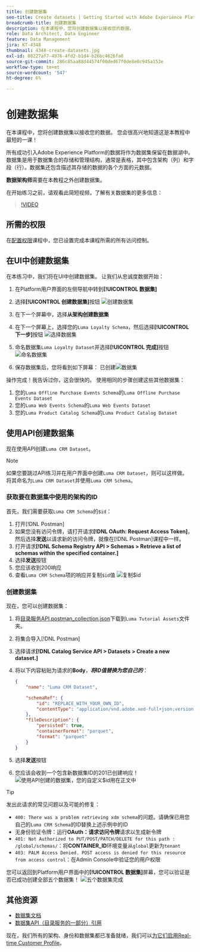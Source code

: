 ```yaml
---
title: 创建数据集
seo-title: Create datasets | Getting Started with Adobe Experience Platform for Data Architects and Data Engineers
breadcrumb-title: 创建数据集
description: 在本课程中，您将创建数据集以接收您的数据。
role: Data Architect, Data Engineer
feature: Data Management
jira: KT-4348
thumbnail: 4348-create-datasets.jpg
exl-id: 80227af7-4976-4fd2-b1d4-b26bc4626fa0
source-git-commit: 286c85aa88d44574f00ded67f0de8e0c945a153e
workflow-type: tm+mt
source-wordcount: '547'
ht-degree: 6%

---
```


# 创建数据集

<!--15min-->

在本课程中，您将创建数据集以接收您的数据。 您会很高兴地知道这是本教程中最短的一课！

所有成功引入Adobe Experience Platform的数据将作为数据集保留在数据湖中。 数据集是用于数据集合的存储和管理结构，通常是表格，其中包含架构（列）和字段（行）。数据集还包含描述其存储的数据的各个方面的元数据。

**数据架构师**&#x200B;需要在本教程之外创建数据集。

在开始练习之前，请观看此简短视频，了解有关数据集的更多信息：
>[!VIDEO](https://video.tv.adobe.com/v/27269?learn=on&enablevpops)

## 所需的权限

在[配置权限](configure-permissions.md)课程中，您已设置完成本课程所需的所有访问控制。

<!--
* Permission items **[!UICONTROL Data Management]** > **[!UICONTROL View Datasets]** and **[!UICONTROL Manage Datasets]**
* Permission item **[!UICONTROL Sandboxes]** > `Luma Tutorial`
* User-role access to the `Luma Tutorial Platform` product profile
* Developer-role access to the `Luma Tutorial Platform` product profile (for API)
-->

## 在UI中创建数据集

在本练习中，我们将在UI中创建数据集。 让我们从忠诚度数据开始：

1. 在Platform用户界面的左侧导航中转到&#x200B;**[!UICONTROL 数据集]**
1. 选择&#x200B;**[!UICONTROL 创建数据集]**&#x200B;按钮
   ![创建数据集](assets/datasets-createDataset.png)

1. 在下一个屏幕中，选择&#x200B;**从架构创建数据集**
1. 在下一个屏幕上，选择您的`Luma Loyalty Schema`，然后选择&#x200B;**[!UICONTROL 下一步]**&#x200B;按钮
   ![选择数据集](assets/datasets-selectSchema.png)

1. 命名数据集`Luma Loyalty Dataset`并选择&#x200B;**[!UICONTROL 完成]**&#x200B;按钮
   ![命名数据集](assets/datasets-nameDataset.png)
1. 保存数据集后，您将看到如下屏幕：
   已创建![数据集](assets/datasets-created.png)

操作完成！我告诉过你，这会很快的。 使用相同的步骤创建这些其他数据集：

1. 您的`Luma Offline Purchase Events Schema`的`Luma Offline Purchase Events Dataset`
1. 您的`Luma Web Events Schema`的`Luma Web Events Dataset`
1. 您的`Luma Product Catalog Schema`的`Luma Product Catalog Dataset`


## 使用API创建数据集

现在使用API创建`Luma CRM Dataset`。

>[!NOTE]
>
>如果您要跳过API练习并在用户界面中创建`Luma CRM Dataset`，则可以这样做。 将其命名为`Luma CRM Dataset`并使用`Luma CRM Schema`。

### 获取要在数据集中使用的架构的ID

首先，我们需要获取`Luma CRM Schema`的`$id`：

1. 打开[!DNL Postman]
1. 如果您没有访问令牌，请打开请求&#x200B;**[!DNL OAuth: Request Access Token]**，然后选择&#x200B;**发送**&#x200B;以请求新的访问令牌，就像在[!DNL Postman]课程中一样。
1. 打开请求&#x200B;**[!DNL Schema Registry API > Schemas > Retrieve a list of schemas within the specified container.]**
1. 选择&#x200B;**发送**&#x200B;按钮
1. 您应该收到200响应
1. 查看`Luma CRM Schema`项的响应并复制`$id`值
   ![复制$id](assets/dataset-crm-getSchemaId.png)

### 创建数据集

现在，您可以创建数据集：

1. 将[目录服务API.postman_collection.json](https://raw.githubusercontent.com/adobe/experience-platform-postman-samples/master/apis/experience-platform/Catalog%20Service%20API.postman_collection.json)下载到`Luma Tutorial Assets`文件夹。
1. 将集合导入[!DNL Postman]
1. 选择请求&#x200B;**[!DNL Catalog Service API > Datasets > Create a new dataset.]**
1. 将以下内容粘贴为请求的&#x200B;**Body**，***将ID值替换为您自己的***：

   ```json
   {
       "name": "Luma CRM Dataset",
   
       "schemaRef": {
           "id": "REPLACE_WITH_YOUR_OWN_ID",
           "contentType": "application/vnd.adobe.xed-full+json;version=1"
       },
       "fileDescription": {
           "persisted": true,
           "containerFormat": "parquet",
           "format": "parquet"
       }
   }
   ```

1. 选择&#x200B;**发送**&#x200B;按钮
1. 您应该会收到一个包含新数据集ID的201已创建响应！
   ![使用API创建的数据集，您的自定义$id用在正文中](assets/datasets-crm-created.png)

>[!TIP]
>
> 发出此请求的常见问题以及可能的修复：
>
> * `400: There was a problem retrieving xdm schema`的问题。请确保已用您自己的`Luma CRM Schema`的ID替换上述示例中的ID
> * 无身份验证令牌：运行&#x200B;**OAuth：请求访问令牌**&#x200B;请求以生成新令牌
> * `401: Not Authorized to PUT/POST/PATCH/DELETE for this path : /global/schemas/`：将&#x200B;**CONTAINER_ID**&#x200B;环境变量从`global`更新为`tenant`
> * `403: PALM Access Denied. POST access is denied for this resource from access control`：在Admin Console中验证您的用户权限


您可以返回到Platform用户界面中的&#x200B;**[!UICONTROL 数据集]**&#x200B;屏幕，您可以验证是否已成功创建全部五个数据集！
![五个数据集完成](assets/datasets-allComplete.png)


## 其他资源

* [数据集文档](https://experienceleague.adobe.com/docs/experience-platform/catalog/datasets/overview.html?lang=zh-Hans)
* [数据集API（目录服务的一部分）引用](https://www.adobe.io/experience-platform-apis/references/catalog/#tag/Datasets)

现在，我们所有的架构、身份和数据集都已准备就绪，我们可以[为它们启用Real-time Customer Profile](enable-profiles.md)。
